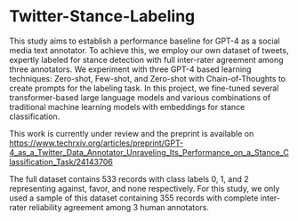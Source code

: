 # Twitter-Stance-Labeling

This study aims to establish a performance baseline for GPT-4 as a social media text annotator. To achieve this, we employ our own dataset of tweets, expertly labeled for stance detection with full inter-rater agreement among three annotators. We experiment with three GPT-4 based learning techniques: Zero-shot, Few-shot, and Zero-shot with Chain-of-Thoughts to create prompts for the labeling task. In this project, we fine-tuned several transformer-based large language models and various combinations of traditional machine learning models with embeddings for stance classification.

This work is currently under review and the preprint is available on 
https://www.techrxiv.org/articles/preprint/GPT-4_as_a_Twitter_Data_Annotator_Unraveling_Its_Performance_on_a_Stance_Classification_Task/24143706

The full dataset contains 533 records with class labels 0, 1, and 2 representing against, favor, and none respectively. For this study, we only used a sample of this dataset containing 355 records with complete inter-rater reliability agreement among 3 human annotators. 
